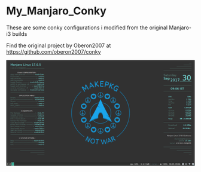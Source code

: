 # My_Manjaro_Conky
These are some conky configurations i modified from the original Manjaro-i3 builds 

Find the original project by Oberon2007 at https://github.com/oberon2007/conky

![error](screenshots/2017-09-30-090629_1366x768_scrot.png "Description goes here")
